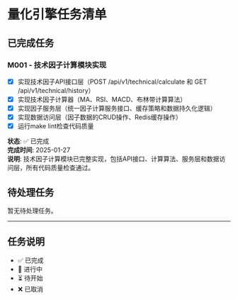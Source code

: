 # 量化引擎任务清单

## 已完成任务

### M001 - 技术因子计算模块实现
- [x] 实现技术因子API接口层（POST /api/v1/technical/calculate 和 GET /api/v1/technical/history）
- [x] 实现技术因子计算器（MA、RSI、MACD、布林带计算算法）
- [x] 实现因子服务层（统一因子计算服务接口、缓存策略和数据持久化逻辑）
- [x] 实现数据访问层（因子数据的CRUD操作、Redis缓存操作）
- [x] 运行make lint检查代码质量

**状态**: ✅ 已完成  
**完成时间**: 2025-01-27  
**说明**: 技术因子计算模块已完整实现，包括API接口、计算算法、服务层和数据访问层，所有代码质量检查通过。

## 待处理任务

暂无待处理任务。

---

## 任务说明

- ✅ 已完成
- 🔄 进行中
- ⏳ 待开始
- ❌ 已取消